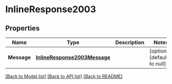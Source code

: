 # InlineResponse2003

## Properties
Name | Type | Description | Notes
------------ | ------------- | ------------- | -------------
**Message** | [**InlineResponse2003Message**](inline_response_200_3_message.md) |  | [optional] [default to null]

[[Back to Model list]](../README.md#documentation-for-models) [[Back to API list]](../README.md#documentation-for-api-endpoints) [[Back to README]](../README.md)


